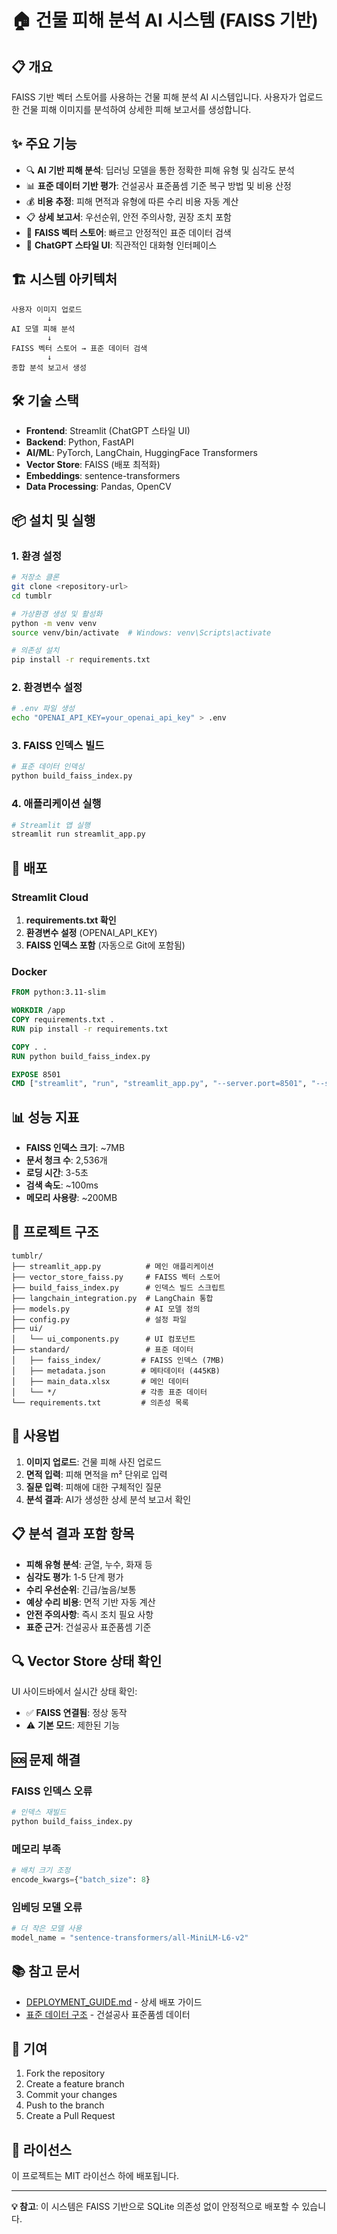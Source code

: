 # 🏠 건물 피해 분석 AI 시스템 (FAISS 기반)

## 📋 개요

FAISS 기반 벡터 스토어를 사용하는 건물 피해 분석 AI 시스템입니다. 사용자가 업로드한 건물 피해 이미지를 분석하여 상세한 피해 보고서를 생성합니다.

## ✨ 주요 기능

- 🔍 **AI 기반 피해 분석**: 딥러닝 모델을 통한 정확한 피해 유형 및 심각도 분석
- 📊 **표준 데이터 기반 평가**: 건설공사 표준품셈 기준 복구 방법 및 비용 산정
- 💰 **비용 추정**: 피해 면적과 유형에 따른 수리 비용 자동 계산
- 📋 **상세 보고서**: 우선순위, 안전 주의사항, 권장 조치 포함
- 🚀 **FAISS 벡터 스토어**: 빠르고 안정적인 표준 데이터 검색
- 💬 **ChatGPT 스타일 UI**: 직관적인 대화형 인터페이스

## 🏗️ 시스템 아키텍처

```
사용자 이미지 업로드
        ↓
AI 모델 피해 분석
        ↓
FAISS 벡터 스토어 → 표준 데이터 검색
        ↓
종합 분석 보고서 생성
```

## 🛠️ 기술 스택

- **Frontend**: Streamlit (ChatGPT 스타일 UI)
- **Backend**: Python, FastAPI
- **AI/ML**: PyTorch, LangChain, HuggingFace Transformers
- **Vector Store**: FAISS (배포 최적화)
- **Embeddings**: sentence-transformers
- **Data Processing**: Pandas, OpenCV

## 📦 설치 및 실행

### 1. 환경 설정

```bash
# 저장소 클론
git clone <repository-url>
cd tumblr

# 가상환경 생성 및 활성화
python -m venv venv
source venv/bin/activate  # Windows: venv\Scripts\activate

# 의존성 설치
pip install -r requirements.txt
```

### 2. 환경변수 설정

```bash
# .env 파일 생성
echo "OPENAI_API_KEY=your_openai_api_key" > .env
```

### 3. FAISS 인덱스 빌드

```bash
# 표준 데이터 인덱싱
python build_faiss_index.py
```

### 4. 애플리케이션 실행

```bash
# Streamlit 앱 실행
streamlit run streamlit_app.py
```

## 🚀 배포

### Streamlit Cloud

1. **requirements.txt 확인**
2. **환경변수 설정** (OPENAI_API_KEY)
3. **FAISS 인덱스 포함** (자동으로 Git에 포함됨)

### Docker

```dockerfile
FROM python:3.11-slim

WORKDIR /app
COPY requirements.txt .
RUN pip install -r requirements.txt

COPY . .
RUN python build_faiss_index.py

EXPOSE 8501
CMD ["streamlit", "run", "streamlit_app.py", "--server.port=8501", "--server.address=0.0.0.0"]
```

## 📊 성능 지표

- **FAISS 인덱스 크기**: ~7MB
- **문서 청크 수**: 2,536개
- **로딩 시간**: 3-5초
- **검색 속도**: ~100ms
- **메모리 사용량**: ~200MB

## 📁 프로젝트 구조

```
tumblr/
├── streamlit_app.py          # 메인 애플리케이션
├── vector_store_faiss.py     # FAISS 벡터 스토어
├── build_faiss_index.py      # 인덱스 빌드 스크립트
├── langchain_integration.py  # LangChain 통합
├── models.py                 # AI 모델 정의
├── config.py                 # 설정 파일
├── ui/
│   └── ui_components.py      # UI 컴포넌트
├── standard/                 # 표준 데이터
│   ├── faiss_index/         # FAISS 인덱스 (7MB)
│   ├── metadata.json        # 메타데이터 (445KB)
│   ├── main_data.xlsx       # 메인 데이터
│   └── */                   # 각종 표준 데이터
└── requirements.txt         # 의존성 목록
```

## 🔧 사용법

1. **이미지 업로드**: 건물 피해 사진 업로드
2. **면적 입력**: 피해 면적을 m² 단위로 입력
3. **질문 입력**: 피해에 대한 구체적인 질문
4. **분석 결과**: AI가 생성한 상세 분석 보고서 확인

## 📋 분석 결과 포함 항목

- **피해 유형 분석**: 균열, 누수, 화재 등
- **심각도 평가**: 1-5 단계 평가
- **수리 우선순위**: 긴급/높음/보통
- **예상 수리 비용**: 면적 기반 자동 계산
- **안전 주의사항**: 즉시 조치 필요 사항
- **표준 근거**: 건설공사 표준품셈 기준

## 🔍 Vector Store 상태 확인

UI 사이드바에서 실시간 상태 확인:

- ✅ **FAISS 연결됨**: 정상 동작
- ⚠️ **기본 모드**: 제한된 기능

## 🆘 문제 해결

### FAISS 인덱스 오류

```bash
# 인덱스 재빌드
python build_faiss_index.py
```

### 메모리 부족

```python
# 배치 크기 조정
encode_kwargs={"batch_size": 8}
```

### 임베딩 모델 오류

```python
# 더 작은 모델 사용
model_name = "sentence-transformers/all-MiniLM-L6-v2"
```

## 📚 참고 문서

- [DEPLOYMENT_GUIDE.md](DEPLOYMENT_GUIDE.md) - 상세 배포 가이드
- [표준 데이터 구조](standard/) - 건설공사 표준품셈 데이터

## 🤝 기여

1. Fork the repository
2. Create a feature branch
3. Commit your changes
4. Push to the branch
5. Create a Pull Request

## 📄 라이선스

이 프로젝트는 MIT 라이선스 하에 배포됩니다.

---

**💡 참고**: 이 시스템은 FAISS 기반으로 SQLite 의존성 없이 안정적으로 배포할 수 있습니다.
